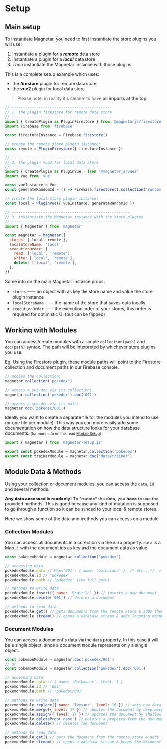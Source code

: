 # Setup

## Main setup

To instantiate Magnetar, you need to first instantiate the store plugins you will use:

1. instantiate a plugin for a _**remote**_ data store
2. instantiate a plugin for a _**local**_ data store
3. _Then_ instantiate the Magnetar instance with those plugins

This is a complete setup example which uses:

- the **firestore** plugin for remote data store
- the **vue2** plugin for local data store

> Please note: in reality it's cleaner to have **all imports at the top**

```javascript
// ---------------------------------------------
// 1. the plugin firestore for remote data store
// ---------------------------------------------
import { CreatePlugin as PluginFirestore } from '@magnetarjs/firestore'
import Firebase from 'firebase'

const firestoreInstance = Firebase.firestore()

// create the remote store plugin instance:
const remote = PluginFirestore({ firestoreInstance })

// ---------------------------------------
// 2. the plugin vue2 for local data store
// ---------------------------------------
import { CreatePlugin as PluginVue } from '@magnetarjs/vue2'
import Vue from 'vue'

const vueInstance = Vue
const generateRandomId = () => Firebase.firestore().collection('random').doc().id

// create the local store plugin instance:
const local = PluginVue({ vueInstance, generateRandomId })

// -----------------------------------------------------
// 3. instantiate the Magnetar instance with the store plugins
// -----------------------------------------------------
import { Magnetar } from 'magnetar'

const magnetar = Magnetar({
  stores: { local, remote },
  localStoreName: 'local',
  executionOrder: {
    read: ['local', 'remote'],
    write: ['local', 'remote'],
    delete: ['local', 'remote'],
  },
})
```

Some info on the main Magnetar instance props:

- `stores` ⸺ an object with as key the store name and value the store plugin instance
- `localStoreName` ⸺ the name of the store that saves data locally
- `executionOrder` ⸺ the execution order of your stores, this order is required for optimistic UI (but can be flipped)

## Working with Modules

You can access/create modules with a simple `collection(path)` and `doc(path)` syntax. The path will be interpreted by whichever store plugins you use.

Eg. Using the Firestore plugin, these module paths will point to the Firestore collection and document paths in our Firebase console.

```javascript
// access the collection:
magnetar.collection('pokedex')

// access a sub-doc via its collection:
magnetar.collection('pokedex').doc('001')

// access a sub-doc via its path:
magnetar.doc('pokedex/001')
```

Ideally you want to create a separate file for the modules you intend to use (or one file per module). This way you can more easily add some documentation on how the data structure looks for your database documents. <small>(for more info on this read [Module Setup](#))</small>

```javascript
import { magnetar } from 'magnetar-setup.js'

export const pokedexModule = magnetar.collection('pokedex')
export const trainerModule = magnetar.doc('data/trainer')
```

## Module Data & Methods

Using your collection or document modules, you can access the `data`, `id` and several methods.

**Any data accessed is readonly!** To "mutate" the data, you **have** to use the provided methods. This is good because any kind of mutation is supposed to go through a function so it can be synced to your local & remote stores.

Here we show some of the data and methods you can access on a module:

### Collection Modules

You can access all documents in a collection via the `data` property. `data` is a Map <small>[？](https://developer.mozilla.org/en-US/docs/Web/JavaScript/Reference/Global_Objects/Map)</small> with the document ids as key and the document data as value.

```js
const pokedexModule = magnetar.collection('pokedex')

// accessing data
pokedexModule.data // Map<'001': { name: 'bulbasaur' }, /* etc...*/  >
pokedexModule.id // 'pokedex'
pokedexModule.path // 'pokedex' (the full path)

// methods to write data
pokedexModule.insert({ name: 'Squirtle' }) // inserts a new document
pokedexModule.delete('001') // deletes a document

// methods to read data
pokedexModule.get() // gets documents from the remote store & adds them locally
pokedexModule.stream() // opens a database stream & adds incoming documents locally
```

### Document Modules

You can access a document's data via the `data` property. In this case it will be a single object, since a document module represents only a single object.

```js
const pokemonModule = magnetar.doc('pokedex/001')
// or
const pokemonModule = magnetar.collection('pokedex').doc('001')

// accessing data
pokemonModule.data // { name: 'Bulbasaur', level: 1 }
pokemonModule.id // '001'
pokemonModule.path // 'pokedex/001'

// methods to write data
pokemonModule.replace({ name: 'Ivysaur', level: 16 }) // sets new data
pokemonModule.merge({ level: 17 }) // updates the document by deep merging the new data
pokemonModule.assign({ level: 17 }) // updates the document by shallow merging the new data
pokemonModule.deleteProp('name') // deletes a property from the document
pokemonModule.delete() // deletes the document

// methods to read data
pokemonModule.get() // gets the document from the remote store & adds it locally
pokemonModule.stream() // opens a database stream & keeps the document up to date locally
```
